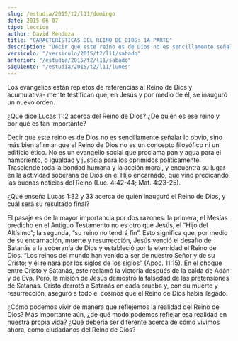 ```yaml
---
slug: /estudia/2015/t2/l11/domingo
date: 2015-06-07
tipo: leccion
author: David Mendoza
title: "CARACTERÍSTICAS DEL REINO DE DIOS: 1A PARTE"
description: "Decir que este reino es de Dios no es sencillamente señalar lo obvio, sino más bien afirmar que el Reino de Dios no es un concepto filosófico ni un edificio ético. No es un evangelio social que proclama pan y agua para el hambriento, o igualdad y justicia para los oprimidos políticamente."
versiculo: "/versiculo/2015/t2/l11/sabado"
anterior: "/estudia/2015/t2/l11/sabado"
siguiente: "/estudia/2015/t2/l11/lunes"
---
```


Los evangelios están repletos de referencias al Reino de Dios y acumulativa- mente testifican que, en Jesús y por medio de él, se inauguró un nuevo orden.

¿Qué dice Lucas 11:2 acerca del Reino de Dios? ¿De quién es ese reino y por qué es tan importante?

Decir que este reino es de Dios no es sencillamente señalar lo obvio, sino más bien afirmar que el Reino de Dios no es un concepto filosófico ni un edificio ético. No es un evangelio social que proclama pan y agua para el hambriento, o igualdad y justicia para los oprimidos políticamente. Trasciende toda la bondad humana y la acción moral, y encuentra su lugar en la actividad soberana de Dios en el Hijo encarnado, que vino predicando las buenas noticias del Reino (Luc. 4:42-44; Mat. 4:23-25).

¿Qué enseña Lucas 1:32 y 33 acerca de quién inauguró el Reino de Dios, y cuál será su resultado final?

El pasaje es de la mayor importancia por dos razones: la primera, el Mesías predicho en el Antiguo Testamento no es otro que Jesús, el “Hijo del Altísimo”; la segunda, “su reino no tendrá fin”. Esto significa que, por medio de su encarnación, muerte y resurrección, Jesús venció el desafío de Satanás a la soberanía de Dios y estableció por la eternidad el Reino de Dios. “Los reinos del mundo han venido a ser de nuestro Señor y de su Cristo; y él reinará por los siglos de los siglos” (Apoc. 11:15). En el choque entre Cristo y Satanás, este reclamó la victoria después de la caída de Adán y de Eva. Pero, la misión de Jesús demostró la falsedad de las pretensiones de Satanás. Cristo derrotó a Satanás en cada prueba y, con su muerte y resurrección, aseguró a todo el cosmos que el Reino de Dios había llegado.

¿Cómo podemos vivir de manera que reflejemos la realidad del Reino de Dios? Más importante aún, ¿de qué modo podemos reflejar esa realidad en nuestra propia vida? ¿Qué debería ser diferente acerca de cómo vivimos ahora, como ciudadanos del Reino de Dios?
